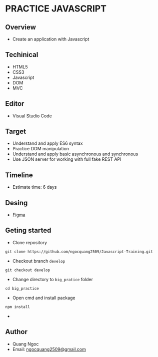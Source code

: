 # PRACTICE JAVASCRIPT

## Overview

- Create an application with Javascript

## Techinical

- HTML5
- CSS3
- Javascript
- DOM
- MVC

## Editor

- Visual Studio Code

## Target

- Understand and apply ES6 syntax
- Practice DOM manipulation
- Understand and apply basic asynchronous and synchronous
- Use JSON server for working with full fake REST API

## Timeline

- Estimate time: 6 days

## Desing

- [Figma](https://www.figma.com/file/MqS42nHQCv3Jxqh4xHkTOE/ToDo-App?node-id=0%3A1)

## Geting started

- Clone repository

```
git clone https://github.com/ngocquang2509/Javascript-Training.git
```

- Checkout branch `develop`

```
git checkout develop
```

- Change directory to `big_pratice` folder

```
cd big_practice
```

- Open cmd and install package

```
npm install
```

-

## Author

- Quang Ngoc
- Email: ngocquang2509@gmail.com
